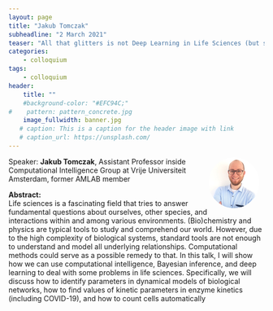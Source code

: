```yaml
---
layout: page
title: "Jakub Tomczak"
subheadline: "2 March 2021"
teaser: "All that glitters is not Deep Learning in Life Sciences (but sometimes it is!)"
categories:
    - colloquium
tags:
    - colloquium
header:
    title: ""
    #background-color: "#EFC94C;"
#    pattern: pattern_concrete.jpg
    image_fullwidth: banner.jpg
   # caption: This is a caption for the header image with link
   # caption_url: https://unsplash.com/
---
```


 <img src="../../people/JakubTomczak.jpg"
     alt="jakubtomczak"
     width="100"
     style="float: right; margin-right: 10px; border-radius:50%;" />

Speaker: **Jakub Tomczak**, Assistant Professor inside Computational Intelligence Group at Vrije Universiteit Amsterdam, former AMLAB member

**Abstract:** <br/>
Life sciences is a fascinating field that tries to answer fundamental questions about ourselves, other species, and interactions within and among various environments. (Bio)chemistry and physics are typical tools to study and comprehend our world. However, due to the high complexity of biological systems, standard tools are not enough to understand and model all underlying relationships. Computational methods could serve as a possible remedy to that. In this talk, I will show how we can use computational intelligence, Bayesian inference, and deep learning to deal with some problems in life sciences. Specifically, we will discuss how to identify parameters in dynamical models of biological networks, how to find values of kinetic parameters in enzyme kinetics (including COVID-19), and how to count cells automatically


